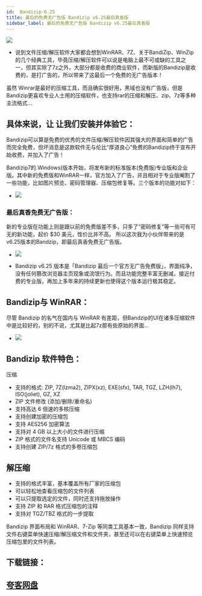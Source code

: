 ```yaml
---
id:  Bandizip-6.25
title: 最后的免费无广告版 Bandizip v6.25最后真香版
sidebar_label: 最后的免费无广告版 Bandizip v6.25最后真香版
---
```

![](https://cdn-thumbs.imagevenue.com/d4/fa/da/ME18UU87_t.png)
* 说到文件压缩/解压软件大家都会想到WinRAR、7Z、关于BandiZip、WinZip的几个经典工具，毕竟压缩/解压软件可以说是电脑上最不可或缺的工具之一，但其实除了7z之外，大部分都是收费的商业软件，而新版的Bandizip是收费的，是打广告的，所以带来了这最后一个免费的无广告版本！

虽然 Winrar是最好的压缩工具，而且确实很好用，黑域也没有广告版，但是Bandizip更喜欢专业人士用的压缩软件，也支持rar的压缩和解压、zip、7z等多种主流格式…

## 具体来说，让 让我们安装并体验它：
Bandizip可以算是免费的优秀的文件压缩/解压软件因其强大的界面和简单的广告而完全免费，但坏消息是这款软件无与伦比“厚道良心”免费的Bandizip终于宣布开始收费，并加入了广告！

Bandizip7的.Windows)版本开始，将发布新的标准版本(免费版)专业版和企业版。其中新的免费版和WinRAR一样，官方加入了广告，并且相对于专业版阉割了一些功能，比如图片预览、密码管理器、压缩包修复等。三个版本的功能对如下：
* ![](https://cdn-thumbs.imagevenue.com/6e/1a/cc/ME18UU8B_t.jpg)

### 最后真香免费无广告版：
新的专业版在功能上则是跟以前的免费版差不多，只多了“密码修复”等一些可有可无的新功能，起价 $30 美元，性价比并不高。
所以这次我为小伙伴带来的是v6.25版本的Bandzip，即最后真香免费无广告版。
* ![](https://cdn-thumbs.imagevenue.com/da/4e/d3/ME18UU8C_t.png)

* Bandizip v6.25 版本是「Bandizip 最后一个官方无广告免费版」，界面纯净，没有任何篡改浏览器主页现象或流氓行为。而且功能完整丰富无删减，接近付费的专业版，再加上多年来的持续更新也使得这个版本运行极其稳定。

## Bandizip与 WinRAR：
尽管 Bandizip 的名气在国内与 WinRAR 有差距，但Bandzip的UI在诸多压缩软件中是比较好的，别的不说，尤其是比起7z那有些原始的界面...
* ![](https://cdn-thumbs.imagevenue.com/b7/a6/b1/ME18UU8D_t.jpg)

## Bandizip 软件特色：
压缩

* 支持的格式: ZIP, 7Z(lzma2), ZIPX(xz), EXE(sfx), TAR, TGZ, LZH(lh7), ISO(joliet), GZ, XZ
* ZIP 文件修改 (添加/删除/重命名)
* 支持高达 6 倍速的多核压缩
* 支持创建加密的压缩包
* 支持 AES256 加密算法
* 支持对 4 GB 以上大小的文件进行压缩
* ZIP 格式的文件名支持 Unicode 或 MBCS 编码
* 支持创建 ZIP/7z 格式的多卷压缩包

## 解压缩
* 支持的格式丰富，基本覆盖所有厂家的压缩包
* 可以轻松地查看压缩包的文件列表
* 可以只提取选定的文件，同时还支持拖放操作
* 支持 ZIP 和 RAR 格式压缩包的注释
* 支持对 TGZ/TBZ 格式的一步提取

Bandizip 界面布局和 WinRAR、7-Zip 等同类工具基本一致，Bandizip 同样支持文件右键菜单快速压缩/解压缩文件和文件夹，甚至还可以在右键菜单上快速预览压缩包里的文件列表。


## 下载链接：
## [夸客网盘](https://www.cnblogs.com/songzhixue/p/11261118.html)







